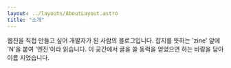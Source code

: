 ```yaml
---
layout: ../layouts/AboutLayout.astro
title: "소개"
---
```


웹진을 직접 만들고 싶어 개발자가 된 사람의 블로그입니다. 잡지를 뜻하는 'zine' 앞에 'N'을 붙여 '엔진'이라 읽습니다. 이 공간에서 글을 쓸 동력을 얻었으면 하는 바람을 담아 이름 지었습니다.
